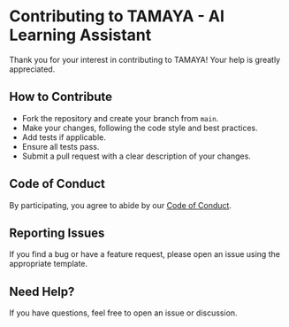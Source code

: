 # Contributing to TAMAYA - AI Learning Assistant

Thank you for your interest in contributing to TAMAYA! Your help is greatly appreciated.

## How to Contribute

- Fork the repository and create your branch from `main`.
- Make your changes, following the code style and best practices.
- Add tests if applicable.
- Ensure all tests pass.
- Submit a pull request with a clear description of your changes.

## Code of Conduct

By participating, you agree to abide by our [Code of Conduct](CODE_OF_CONDUCT.md).

## Reporting Issues

If you find a bug or have a feature request, please open an issue using the appropriate template.

## Need Help?

If you have questions, feel free to open an issue or discussion. 